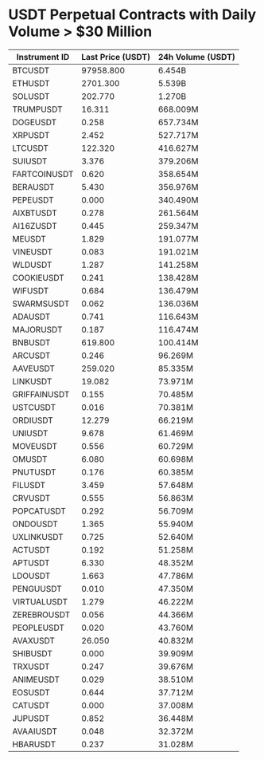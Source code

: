 # USDT Perpetual Contracts with Daily Volume > $30 Million

| Instrument ID | Last Price (USDT) | 24h Volume (USDT) |
|---------------|-------------------|-------------------|
| BTCUSDT | 97958.800 | 6.454B |
| ETHUSDT | 2701.300 | 5.539B |
| SOLUSDT | 202.770 | 1.270B |
| TRUMPUSDT | 16.311 | 668.009M |
| DOGEUSDT | 0.258 | 657.734M |
| XRPUSDT | 2.452 | 527.717M |
| LTCUSDT | 122.320 | 416.627M |
| SUIUSDT | 3.376 | 379.206M |
| FARTCOINUSDT | 0.620 | 358.654M |
| BERAUSDT | 5.430 | 356.976M |
| PEPEUSDT | 0.000 | 340.490M |
| AIXBTUSDT | 0.278 | 261.564M |
| AI16ZUSDT | 0.445 | 259.347M |
| MEUSDT | 1.829 | 191.077M |
| VINEUSDT | 0.083 | 191.021M |
| WLDUSDT | 1.287 | 141.258M |
| COOKIEUSDT | 0.241 | 138.428M |
| WIFUSDT | 0.684 | 136.479M |
| SWARMSUSDT | 0.062 | 136.036M |
| ADAUSDT | 0.741 | 116.643M |
| MAJORUSDT | 0.187 | 116.474M |
| BNBUSDT | 619.800 | 100.414M |
| ARCUSDT | 0.246 | 96.269M |
| AAVEUSDT | 259.020 | 85.335M |
| LINKUSDT | 19.082 | 73.971M |
| GRIFFAINUSDT | 0.155 | 70.485M |
| USTCUSDT | 0.016 | 70.381M |
| ORDIUSDT | 12.279 | 66.219M |
| UNIUSDT | 9.678 | 61.469M |
| MOVEUSDT | 0.556 | 60.729M |
| OMUSDT | 6.080 | 60.698M |
| PNUTUSDT | 0.176 | 60.385M |
| FILUSDT | 3.459 | 57.648M |
| CRVUSDT | 0.555 | 56.863M |
| POPCATUSDT | 0.292 | 56.709M |
| ONDOUSDT | 1.365 | 55.940M |
| UXLINKUSDT | 0.725 | 52.640M |
| ACTUSDT | 0.192 | 51.258M |
| APTUSDT | 6.330 | 48.352M |
| LDOUSDT | 1.663 | 47.786M |
| PENGUUSDT | 0.010 | 47.350M |
| VIRTUALUSDT | 1.279 | 46.222M |
| ZEREBROUSDT | 0.056 | 44.366M |
| PEOPLEUSDT | 0.020 | 43.760M |
| AVAXUSDT | 26.050 | 40.832M |
| SHIBUSDT | 0.000 | 39.909M |
| TRXUSDT | 0.247 | 39.676M |
| ANIMEUSDT | 0.029 | 38.510M |
| EOSUSDT | 0.644 | 37.712M |
| CATUSDT | 0.000 | 37.008M |
| JUPUSDT | 0.852 | 36.448M |
| AVAAIUSDT | 0.048 | 32.372M |
| HBARUSDT | 0.237 | 31.028M |
